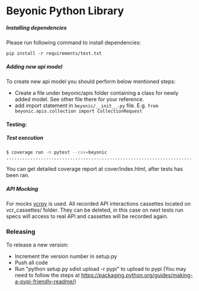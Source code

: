 # Beyonic Python Library

##### Installing dependencies
Please run following command to install dependencies:
```
pip install -r requirements/test.txt
```

##### Adding new api model
To create new api model you should perform below mentioned steps:
- Create a file under beyonic/apis folder containing a class for newly added model. See other file there for your reference.
- add import statement in ```beyonic/__init__.py``` file. E.g. ```from beyonic.apis.collection import CollectionRequest```


#### Testing:

##### Test execution


```sh
$ coverage run -m pytest --cov=beyonic
...............................................................................
```

You can get detailed coverage report at cover/index.html, after tests has been ran.

##### API Mocking
For mocks [vcrpy](https://github.com/kevin1024/vcrpy) is used.
All recorded API interactions cassettes located on vcr_cassettes/ folder.
They can be deleted, in this case on next tests run specs will access to real API and cassettes will be recorded again.

### Releasing
To release a new version:
- Increment the version number in setup.py
- Push all code
- Run "python setup.py sdist upload -r pypi" to upload to pypi (You may need to follow the steps at https://packaging.python.org/guides/making-a-pypi-friendly-readme/)
